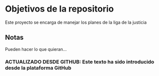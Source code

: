 # Objetivos de la repositorio

Este proyecto se encarga de manejar los planes de la liga de la justicia


## Notas
Pueden hacer lo que quieran...


### ACTUALIZADO DESDE GITHUB: Este texto ha sido introducido desde la plataforma GitHub
